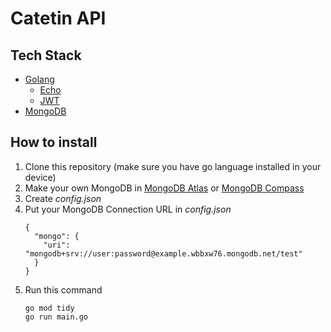 # Catetin API

## Tech Stack
- [Golang](https://go.dev/)
  - [Echo](https://echo.labstack.com/)
  - [JWT](https://echo.labstack.com/cookbook/jwt/)
- [MongoDB](https://www.mongodb.com/)
## How to install
1. Clone this repository (make sure you have go language installed in your device)
2. Make your own MongoDB in [MongoDB Atlas](https://www.mongodb.com/atlas/database) or [MongoDB Compass](https://www.mongodb.com/products/compass)
3. Create *config.json*
4. Put your MongoDB Connection URL in *config.json*
    ```
    {
      "mongo": {
        "uri": "mongodb+srv://user:password@example.wbbxw76.mongodb.net/test"
      }
    }
    ```
5. Run this command
    ```
    go mod tidy
    go run main.go
    ```

